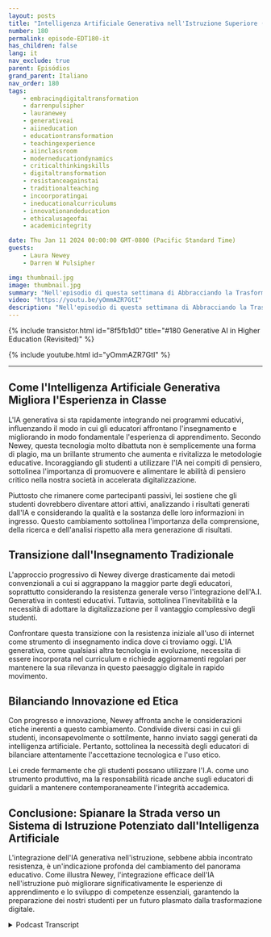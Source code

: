 ```yaml
---
layout: posts
title: "Intelligenza Artificiale Generativa nell'Istruzione Superiore (Rivisitato)"
number: 180
permalink: episode-EDT180-it
has_children: false
lang: it
nav_exclude: true
parent: Episódios
grand_parent: Italiano
nav_order: 180
tags:
    - embracingdigitaltransformation
    - darrenpulsipher
    - lauranewey
    - generativeai
    - aiineducation
    - educationtransformation
    - teachingexperience
    - aiinclassroom
    - moderneducationdynamics
    - criticalthinkingskills
    - digitaltransformation
    - resistanceagainstai
    - traditionalteaching
    - incoorporatingai
    - ineducationalcurriculums
    - innovationandeducation
    - ethicalusageofai
    - academicintegrity

date: Thu Jan 11 2024 00:00:00 GMT-0800 (Pacific Standard Time)
guests:
    - Laura Newey
    - Darren W Pulsipher

img: thumbnail.jpg
image: thumbnail.jpg
summary: "Nell'episodio di questa settimana di Abbracciando la Trasformazione Digitale, Darren Pulsipher intervista l'oratrice ospite Laura Newey riguardo il suo affascinante percorso attraverso il mondo emergente della Generative AI, in particolare nel settore dell'educazione. Coprendo la trasformazione della sua esperienza di insegnamento e arricchendo i risultati di apprendimento dei suoi studenti attraverso l'IA, ha analizzato ampiamente l'adattamento alle dinamiche dell'educazione moderna."
video: "https://youtu.be/yOmmAZR7GtI"
description: "Nell'episodio di questa settimana di Abbracciando la Trasformazione Digitale, Darren Pulsipher intervista l'oratrice ospite Laura Newey riguardo il suo affascinante percorso attraverso il mondo emergente della Generative AI, in particolare nel settore dell'educazione. Coprendo la trasformazione della sua esperienza di insegnamento e arricchendo i risultati di apprendimento dei suoi studenti attraverso l'IA, ha analizzato ampiamente l'adattamento alle dinamiche dell'educazione moderna."
---
```


<div>
{% include transistor.html id="8f5fb1d0" title="#180 Generative AI in Higher Education (Revisited)" %}

{% include youtube.html id="yOmmAZR7GtI" %}
</div>

---

## Come l'Intelligenza Artificiale Generativa Migliora l'Esperienza in Classe

L'IA generativa si sta rapidamente integrando nei programmi educativi, influenzando il modo in cui gli educatori affrontano l'insegnamento e migliorando in modo fondamentale l'esperienza di apprendimento. Secondo Newey, questa tecnologia molto dibattuta non è semplicemente una forma di plagio, ma un brillante strumento che aumenta e rivitalizza le metodologie educative. Incoraggiando gli studenti a utilizzare l'IA nei compiti di pensiero, sottolinea l'importanza di promuovere e alimentare le abilità di pensiero critico nella nostra società in accelerata digitalizzazione.

Piuttosto che rimanere come partecipanti passivi, lei sostiene che gli studenti dovrebbero diventare attori attivi, analizzando i risultati generati dall'IA e considerando la qualità e la sostanza delle loro informazioni in ingresso. Questo cambiamento sottolinea l'importanza della comprensione, della ricerca e dell'analisi rispetto alla mera generazione di risultati.

## Transizione dall'Insegnamento Tradizionale

L'approccio progressivo di Newey diverge drasticamente dai metodi convenzionali a cui si aggrappano la maggior parte degli educatori, soprattutto considerando la resistenza generale verso l'integrazione dell'A.I. Generativa in contesti educativi. Tuttavia, sottolinea l'inevitabilità e la necessità di adottare la digitalizzazione per il vantaggio complessivo degli studenti.

Confrontare questa transizione con la resistenza iniziale all'uso di internet come strumento di insegnamento indica dove ci troviamo oggi. L'IA generativa, come qualsiasi altra tecnologia in evoluzione, necessita di essere incorporata nel curriculum e richiede aggiornamenti regolari per mantenere la sua rilevanza in questo paesaggio digitale in rapido movimento.

## Bilanciando Innovazione ed Etica

Con progresso e innovazione, Newey affronta anche le considerazioni etiche inerenti a questo cambiamento. Condivide diversi casi in cui gli studenti, inconsapevolmente o sottilmente, hanno inviato saggi generati da intelligenza artificiale. Pertanto, sottolinea la necessità degli educatori di bilanciare attentamente l'accettazione tecnologica e l'uso etico.

Lei crede fermamente che gli studenti possano utilizzare l'I.A. come uno strumento produttivo, ma la responsabilità ricade anche sugli educatori di guidarli a mantenere contemporaneamente l'integrità accademica.

## Conclusione: Spianare la Strada verso un Sistema di Istruzione Potenziato dall'Intelligenza Artificiale

L'integrazione dell'IA generativa nell'istruzione, sebbene abbia incontrato resistenza, è un'indicazione profonda del cambiamento del panorama educativo. Come illustra Newey, l'integrazione efficace dell'IA nell'istruzione può migliorare significativamente le esperienze di apprendimento e lo sviluppo di competenze essenziali, garantendo la preparazione dei nostri studenti per un futuro plasmato dalla trasformazione digitale.



<details>
<summary> Podcast Transcript </summary>

<p></p>

</details>
